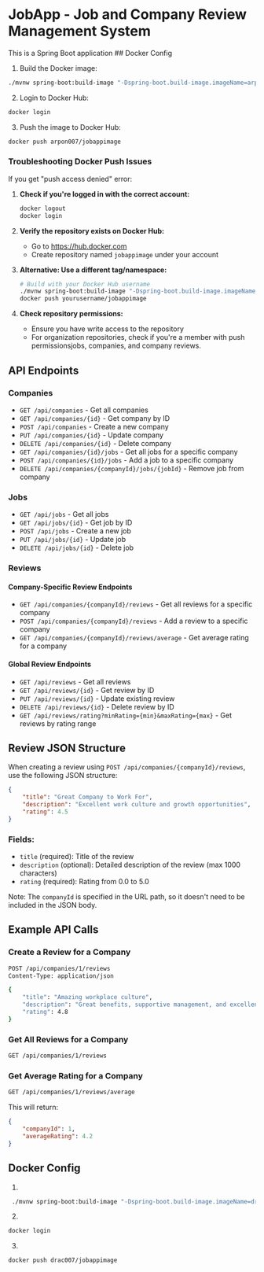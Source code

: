 # JobApp - Job and Company Review Management System

This is a Spring Boot application ## Docker Config
1. Build the Docker image:
```bash
./mvnw spring-boot:build-image "-Dspring-boot.build-image.imageName=arpon007/jobappimage"   
```
2. Login to Docker Hub:
```bash
docker login
```
3. Push the image to Docker Hub:
```bash
docker push arpon007/jobappimage
```

### Troubleshooting Docker Push Issues

If you get "push access denied" error:

1. **Check if you're logged in with the correct account:**
   ```bash
   docker logout
   docker login
   ```

2. **Verify the repository exists on Docker Hub:**
   - Go to https://hub.docker.com
   - Create repository named `jobappimage` under your account

3. **Alternative: Use a different tag/namespace:**
   ```bash
   # Build with your Docker Hub username
   ./mvnw spring-boot:build-image "-Dspring-boot.build-image.imageName=yourusername/jobappimage"
   docker push yourusername/jobappimage
   ```

4. **Check repository permissions:**
   - Ensure you have write access to the repository
   - For organization repositories, check if you're a member with push permissionsjobs, companies, and company reviews.

## API Endpoints

### Companies
- `GET /api/companies` - Get all companies
- `GET /api/companies/{id}` - Get company by ID
- `POST /api/companies` - Create a new company
- `PUT /api/companies/{id}` - Update company
- `DELETE /api/companies/{id}` - Delete company
- `GET /api/companies/{id}/jobs` - Get all jobs for a specific company
- `POST /api/companies/{id}/jobs` - Add a job to a specific company
- `DELETE /api/companies/{companyId}/jobs/{jobId}` - Remove job from company

### Jobs
- `GET /api/jobs` - Get all jobs
- `GET /api/jobs/{id}` - Get job by ID
- `POST /api/jobs` - Create a new job
- `PUT /api/jobs/{id}` - Update job
- `DELETE /api/jobs/{id}` - Delete job

### Reviews
#### Company-Specific Review Endpoints
- `GET /api/companies/{companyId}/reviews` - Get all reviews for a specific company
- `POST /api/companies/{companyId}/reviews` - Add a review to a specific company
- `GET /api/companies/{companyId}/reviews/average` - Get average rating for a company

#### Global Review Endpoints
- `GET /api/reviews` - Get all reviews
- `GET /api/reviews/{id}` - Get review by ID
- `PUT /api/reviews/{id}` - Update existing review
- `DELETE /api/reviews/{id}` - Delete review by ID
- `GET /api/reviews/rating?minRating={min}&maxRating={max}` - Get reviews by rating range

## Review JSON Structure

When creating a review using `POST /api/companies/{companyId}/reviews`, use the following JSON structure:

```json
{
    "title": "Great Company to Work For",
    "description": "Excellent work culture and growth opportunities",
    "rating": 4.5
}
```

### Fields:
- `title` (required): Title of the review
- `description` (optional): Detailed description of the review (max 1000 characters)
- `rating` (required): Rating from 0.0 to 5.0

Note: The `companyId` is specified in the URL path, so it doesn't need to be included in the JSON body.

## Example API Calls

### Create a Review for a Company
```bash
POST /api/companies/1/reviews
Content-Type: application/json

{
    "title": "Amazing workplace culture",
    "description": "Great benefits, supportive management, and excellent work-life balance",
    "rating": 4.8
}
```

### Get All Reviews for a Company
```bash
GET /api/companies/1/reviews
```

### Get Average Rating for a Company
```bash
GET /api/companies/1/reviews/average
```

This will return:
```json
{
    "companyId": 1,
    "averageRating": 4.2
}
```

## Docker Config
1.
```bash
 ./mvnw spring-boot:build-image "-Dspring-boot.build-image.imageName=drac007/jobappimage"   
```
2.
```bash
docker login
```
3.
```bash
docker push drac007/jobappimage
```